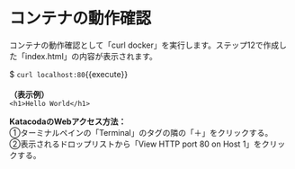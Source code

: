# コンテナの動作確認
コンテナの動作確認として「curl docker」を実行します。ステップ12で作成した「index.html」の内容が表示されます。    

$ `curl localhost:80`{{execute}}  
<br>
**（表示例）**  
```<h1>Hello World</h1>```

**KatacodaのWebアクセス方法：**  
①ターミナルペインの「Terminal」のタグの隣の「＋」をクリックする。  
②表示されるドロップリストから「View HTTP port 80 on Host 1」をクリックする。
